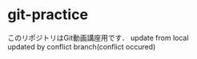 # git-practice
このリポジトリはGit動画講座用です．
update from local  
updated by conflict branch(conflict occured)

